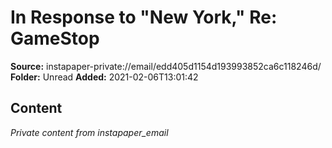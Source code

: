 # In Response to "New York," Re: GameStop

**Source:** instapaper-private://email/edd405d1154d193993852ca6c118246d/
**Folder:** Unread
**Added:** 2021-02-06T13:01:42




## Content
*Private content from instapaper_email*

